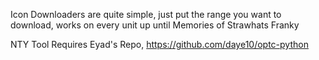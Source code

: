Icon Downloaders are quite simple, just put the range you want to download, works on every unit up until Memories of Strawhats Franky


NTY Tool Requires Eyad's Repo, https://github.com/daye10/optc-python
